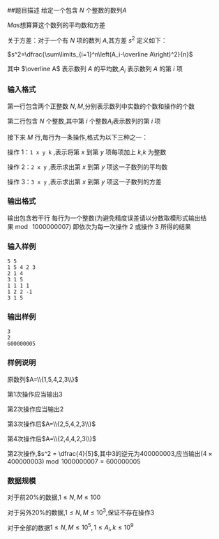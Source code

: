 ##题目描述
给定一个包含 $N$ 个整数的数列$A$

$Mas$想算算这个数列的平均数和方差

关于方差：对于一个有 $N$ 项的数列 $A$,其方差 $s^2$ 定义如下：

$s^2=\dfrac{\sum\limits_{i=1}^n\left(A_i-\overline A\right)^2}{n}$

其中 $\overline A$ 表示数列 $A$ 的平均数,$A_i$ 表示数列 $A$ 的第 $i$ 项
### 输入格式

第一行包含两个正整数 $N,M$,分别表示数列中实数的个数和操作的个数

第二行包含 $N$ 个整数,其中第 $i$ 个整数$A_i$表示数列的第 $i$ 项

接下来 $M$ 行,每行为一条操作,格式为以下三种之一：

操作 $1$：`1 x y k` ,表示将第 $x$ 到第 $y$ 项每项加上 $k$,$k$ 为整数

操作 $2$：`2 x y` ,表示求出第 $x$ 到第 $y$ 项这一子数列的平均数

操作 $3$：`3 x y` ,表示求出第 $x$ 到第 $y$ 项这一子数列的方差

### 输出格式
输出包含若干行
每行为一个整数(为避免精度误差请以分数取模形式输出结果$\bmod~1000000007$)
即依次为每一次操作 $2$ 或操作 $3$ 所得的结果
### 输入样例
```
5 5
1 5 4 2 3
2 1 4
3 1 5
1 1 1 1
1 2 2 -1
3 1 5
```
### 输出样例
```
3
2
600000005
```
### 样例说明

原数列$A=\\{1,5,4,2,3\\}$

第$1$次操作应当输出$3$

第$2$次操作应当输出$2$

第$3$次操作后$A=\\{2,5,4,2,3\\}$

第$4$次操作后$A=\\{2,4,4,2,3\\}$

第$2$次操作,$s^2 = \dfrac{4}{5}$,其中$3$的逆元为$400000003$,应当输出$(4 \times 400000003) \bmod 1000000007 = 600000005$

### 数据规模
对于前$20\%$的数据,$1 \leq N,M \leq 100$

对于另外$20\%$的数据,$1 \leq N,M \leq 10^3$,保证不存在操作$3$

对于全部的数据$1 \leq N,M \leq 10^5,1 \leq A_i,k \leq 10^9$